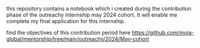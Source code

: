 this repository contains a notebook which i created during the contribution phase of the outreachy internship may 2024 cohort. It will enable me complete my final application for this internship.

find the objectives of this contribution period here https://github.com/moja-global/mentorship/tree/main/outreachy/2024/May-cohort
